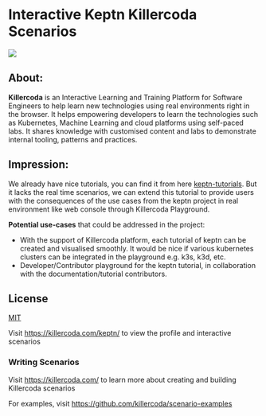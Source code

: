 # Interactive Keptn Killercoda Scenarios

[![](http://shields.killercoda.com/killercoda/keptn/count.svg)](https://killercoda.com/keptn "Get your profile on killercoda.com")

## About:
<b>Killercoda</b> is an Interactive Learning and Training Platform for Software Engineers to help learn new technologies using real environments right in the browser. It helps empowering developers to learn the technologies such as Kubernetes, Machine Learning and cloud platforms using self-paced labs. It shares knowledge with customised content and labs to demonstrate internal tooling, patterns and practices.

## Impression:
We already have nice tutorials, you can find it from here [keptn-tutorials](https://tutorials.keptn.sh/). But it lacks the real time scenarios, we can extend this tutorial to provide users with the consequences of the use cases from the keptn project in real environment like web console through Killercoda Playground.

<b>Potential use-cases</b> that could be addressed in the project:

- With the support of Killercoda platform, each tutorial of keptn can be created and visualised smoothly. It would be nice if various kubernetes clusters can be integrated in the playground e.g. k3s, k3d, etc.
- Developer/Contributor playground for the keptn tutorial, in collaboration with the documentation/tutorial contributors.

## License
[MIT](https://github.com/afzal442/keptn-pg-killerway/blob/master/LICENSE)

Visit https://killercoda.com/keptn/ to view the profile and interactive scenarios

### Writing Scenarios
Visit https://killercoda.com/ to learn more about creating and building Killercoda scenarios

For examples, visit https://github.com/killercoda/scenario-examples

